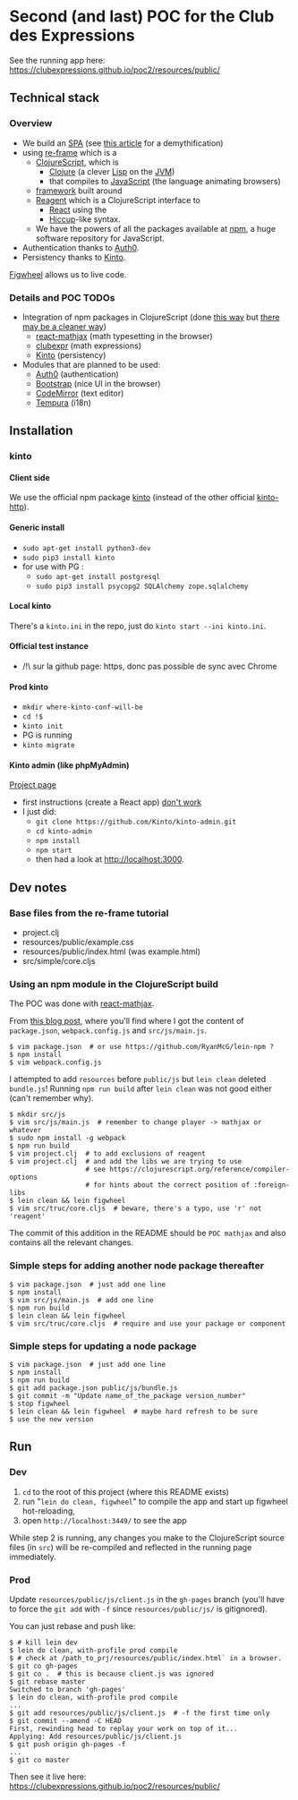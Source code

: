 # Second (and last) POC for the Club des Expressions

See the running app here:  
<https://clubexpressions.github.io/poc2/resources/public/>

## Technical stack

### Overview

* We build an [SPA](https://en.wikipedia.org/wiki/Single-page_application)
  (see [this article](https://johnpapa.net/pageinspa/) for a demythification)
* using [re-frame](https://github.com/Day8/re-frame/) which is a
  * [ClojureScript](https://clojurescript.org/), which is
    * [Clojure](https://clojure.org/) (a clever
      [Lisp](https://en.wikipedia.org/wiki/Lisp_(programming_language))
      on the [JVM](https://en.wikipedia.org/wiki/Java_virtual_machine))
    * that compiles to [JavaScript](https://en.wikipedia.org/wiki/JavaScript)
      (the language animating browsers)
  * [framework](https://en.wikipedia.org/wiki/Software_framework) built around
  * [Reagent](https://github.com/reagent-project/reagent) which is a
    ClojureScript interface to
    * [React](https://facebook.github.io/react/) using the
    * [Hiccup](https://github.com/weavejester/hiccup)-like syntax.
  * We have the powers of all the packages available at
    [npm](http://npmjs.com/), a huge software repository for JavaScript.
* Authentication thanks to [Auth0](http://auth0.com/).
* Persistency thanks to [Kinto](kinto.readthedocs.io/).

[Figwheel](https://github.com/bhauman/lein-figwheel) allows us to live code.

### Details and POC TODOs

* Integration of npm packages in ClojureScript (done
  [this way](http://blob.tomerweller.com/reagent-import-react-components-from-npm)
  but [there may be a cleaner way](https://clojurescript.org/news/2017-07-12-clojurescript-is-not-an-island-integrating-node-modules))
  * [react-mathjax](https://www.npmjs.com/package/react-mathjax)
    (math typesetting in the browser)
  * [clubexpr](https://www.npmjs.com/package/clubexpr) (math expressions)
  * [Kinto](https://www.npmjs.com/package/kinto) (persistency)
* Modules that are planned to be used:
  * [Auth0](https://www.npmjs.com/package/auth0) (authentication)
  * [Bootstrap](https://www.npmjs.com/package/bootstrap) (nice UI in the browser)
  * [CodeMirror](https://www.npmjs.com/package/react-codemirror) (text editor)
  * [Tempura](https://github.com/ptaoussanis/tempura) (i18n)

## Installation

### kinto

#### Client side

We use the official npm package [kinto](https://www.npmjs.com/package/kinto)
(instead of the other official
[kinto-http](https://www.npmjs.com/package/kinto-http)).

#### Generic install

* `sudo apt-get install python3-dev`
* `sudo pip3 install kinto`
* for use with PG :
  * `sudo apt-get install postgresql`
  * `sudo pip3 install psycopg2 SQLAlchemy zope.sqlalchemy`

#### Local kinto

There's a `kinto.ini` in the repo, just do `kinto start --ini kinto.ini`.

#### Official test instance

* /!\ sur la github page: https, donc pas possible de sync avec Chrome

#### Prod kinto

* `mkdir where-kinto-conf-will-be`
* `cd !$`
* `kinto init`
* PG is running
* `kinto migrate`

#### Kinto admin (like phpMyAdmin)

[Project page](https://github.com/Kinto/kinto-admin)

* first instructions (create a React app)
  [don't work](https://github.com/Kinto/kinto-admin/issues/446)
* I just did:
  * `git clone https://github.com/Kinto/kinto-admin.git`
  * `cd kinto-admin`
  * `npm install`
  * `npm start`
  * then had a look at <http://localhost:3000>.

## Dev notes

### Base files from the re-frame tutorial

*  project.clj
*  resources/public/example.css
*  resources/public/index.html (was example.html)
*  src/simple/core.cljs

### Using an npm module in the ClojureScript build

The POC was done with
[react-mathjax](https://www.npmjs.com/package/react-mathjax).

From [this blog post](http://blob.tomerweller.com/reagent-import-react-components-from-npm),
where you'll find where I got the content of `package.json`,
`webpack.config.js` and `src/js/main.js`.

    $ vim package.json  # or use https://github.com/RyanMcG/lein-npm ?
    $ npm install
    $ vim webpack.config.js

I attempted to add `resources` before `public/js` but `lein clean` deleted
`bundle.js`! Running `npm run build` after `lein clean` was not good either
(can't remember why).

    $ mkdir src/js
    $ vim src/js/main.js  # remember to change player -> mathjax or whatever
    $ sudo npm install -g webpack
    $ npm run build
    $ vim project.clj  # to add exclusions of reagent
    $ vim project.clj  # and add the libs we are trying to use
                       # see https://clojurescript.org/reference/compiler-options
                       # for hints about the correct position of :foreign-libs
    $ lein clean && lein figwheel
    $ vim src/truc/core.cljs  # beware, there's a typo, use 'r' not 'reagent'

The commit of this addition in the README should be `POC mathjax` and also
contains all the relevant changes.

### Simple steps for adding another node package thereafter

    $ vim package.json  # just add one line
    $ npm install
    $ vim src/js/main.js  # add one line
    $ npm run build
    $ lein clean && lein figwheel
    $ vim src/truc/core.cljs  # require and use your package or component

### Simple steps for updating a node package

    $ vim package.json  # just add one line
    $ npm install
    $ npm run build
    $ git add package.json public/js/bundle.js
    $ git commit -m "Update name_of_the_package version_number"
    $ stop figwheel
    $ lein clean && lein figwheel  # maybe hard refresh to be sure
    $ use the new version

## Run

### Dev

1. `cd` to the root of this project (where this README exists)
2. run "`lein do clean, figwheel`"  to compile the app and start up
   figwheel hot-reloading, 
3. open `http://localhost:3449/` to see the app

While step 2 is running, any changes you make to the ClojureScript 
source files (in `src`) will be re-compiled and reflected in the running 
page immediately.

### Prod


Update `resources/public/js/client.js` in the `gh-pages` branch (you'll have
to force the `git add` with `-f` since `resources/public/js/` is gitignored).

You can just rebase and push like:

    $ # kill lein dev
    $ lein do clean, with-profile prod compile
    $ # check at /path_to_prj/resources/public/index.html` in a browser.
    $ git co gh-pages
    $ git co .  # this is because client.js was ignored
    $ git rebase master
    Switched to branch 'gh-pages'
    $ lein do clean, with-profile prod compile
    ...
    $ git add resources/public/js/client.js  # -f the first time only
    $ git commit --amend -C HEAD
    First, rewinding head to replay your work on top of it...
    Applying: Add resources/public/js/client.js
    $ git push origin gh-pages -f
    ...
    $ git co master

Then see it live here:  
<https://clubexpressions.github.io/poc2/resources/public/>
